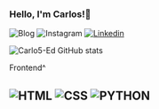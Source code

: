 ### Hello, I'm Carlos!🤘

![Blog](https://img.shields.io/badge/Discord-7289DA?style=for-the-badge&logo=discord&logoColor=white)
![Instagram ](https://img.shields.io/badge/Instagram-E4405F?style=for-the-badge&logo=instagram&logoColor=white) 
[![Linkedin](https://img.shields.io/badge/LinkedIn-0077B5?style=for-the-badge&logo=linkedin&logoColor=white)](https://www.linkedin.com/in/carlos-eduardo-aa6567270/)

![Carlo5-Ed GitHub stats](https://github-readme-stats.vercel.app/api?username=Carlo5-Ed&show_icons=true&theme=dracula)

Frontend^

![HTML](https://img.shields.io/badge/HTML5-E34F26?style=for-the-badge&logo=html5&logoColor=white)
 ![CSS](https://img.shields.io/badge/CSS3-1572B6?style=for-the-badge&logo=css3&logoColor=white)
 ![PYTHON](https://img.shields.io/badge/Python-14354C?style=for-the-badge&logo=python&logoColor=white)
 -----------------------------------------------------------------------------------------------------
 

